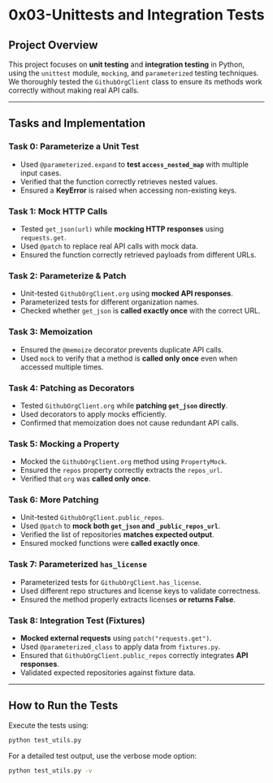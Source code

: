 # 0x03-Unittests and Integration Tests

## **Project Overview**
This project focuses on **unit testing** and **integration testing** in Python, using the `unittest` module, `mocking`, and `parameterized` testing techniques. We thoroughly tested the `GithubOrgClient` class to ensure its methods work correctly without making real API calls.

---

## **Tasks and Implementation**

### **Task 0: Parameterize a Unit Test**
- Used `@parameterized.expand` to **test `access_nested_map`** with multiple input cases.
- Verified that the function correctly retrieves nested values.
- Ensured a **KeyError** is raised when accessing non-existing keys.

### **Task 1: Mock HTTP Calls**
- Tested `get_json(url)` while **mocking HTTP responses** using `requests.get`.
- Used `@patch` to replace real API calls with mock data.
- Ensured the function correctly retrieved payloads from different URLs.

### **Task 2: Parameterize & Patch**
- Unit-tested `GithubOrgClient.org` using **mocked API responses**.
- Parameterized tests for different organization names.
- Checked whether `get_json` is **called exactly once** with the correct URL.

### **Task 3: Memoization**
- Ensured the `@memoize` decorator prevents duplicate API calls.
- Used `mock` to verify that a method is **called only once** even when accessed multiple times.

### **Task 4: Patching as Decorators**
- Tested `GithubOrgClient.org` while **patching `get_json` directly**.
- Used decorators to apply mocks efficiently.
- Confirmed that memoization does not cause redundant API calls.

### **Task 5: Mocking a Property**
- Mocked the `GithubOrgClient.org` method using `PropertyMock`.
- Ensured the `repos` property correctly extracts the `repos_url`.
- Verified that `org` was **called only once**.

### **Task 6: More Patching**
- Unit-tested `GithubOrgClient.public_repos`.
- Used `@patch` to **mock both `get_json` and `_public_repos_url`**.
- Verified the list of repositories **matches expected output**.
- Ensured mocked functions were **called exactly once**.

### **Task 7: Parameterized `has_license`**
- Parameterized tests for `GithubOrgClient.has_license`.
- Used different repo structures and license keys to validate correctness.
- Ensured the method properly extracts licenses **or returns False**.

### **Task 8: Integration Test (Fixtures)**
- **Mocked external requests** using `patch("requests.get")`.
- Used `@parameterized_class` to apply data from `fixtures.py`.
- Ensured that `GithubOrgClient.public_repos` correctly integrates **API responses**.
- Validated expected repositories against fixture data.

---

## **How to Run the Tests**
Execute the tests using:
```bash
python test_utils.py 
```
For a detailed test output, use the verbose mode option:
```bash
python test_utils.py -v
```